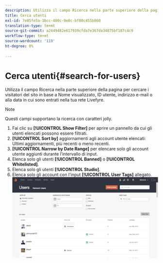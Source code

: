 ```yaml
---
description: Utilizza il campo Ricerca nella parte superiore della pagina per cercare i visitatori del sito in base a Nome visualizzato, ID utente, indirizzo e-mail o alla data in cui sono entrati nella tua rete Livefyre.
title: Cerca utenti
exl-id: 7e85fe5a-1bcc-400c-9e0c-bf00c455b860
translation-type: tm+mt
source-git-commit: a2449482e617939cfda7e367da34875bf187c4c9
workflow-type: tm+mt
source-wordcount: '119'
ht-degree: 0%

---
```


# Cerca utenti{#search-for-users}

Utilizza il campo Ricerca nella parte superiore della pagina per cercare i visitatori del sito in base a Nome visualizzato, ID utente, indirizzo e-mail o alla data in cui sono entrati nella tua rete Livefyre.

>[!NOTE]
>
>Questi campi supportano la ricerca con caratteri jolly.

1. Fai clic su **[!UICONTROL Show Filter]** per aprire un pannello da cui gli utenti elencati possono essere filtrati.
1. **[!UICONTROL Sort by]** aggiornamenti agli account utente elencati: Ultimi aggiornamenti, più recenti o meno recenti.
1. **[!UICONTROL Narrow by Date Range]** per elencare solo gli account utente aggiunti durante l’intervallo di input.
1. Elenca solo gli utenti **[!UICONTROL Banned]** o **[!UICONTROL Whitelisted]**.
1. Elenca solo gli utenti **[!UICONTROL Studio]**.
1. Elenca solo gli account con l&#39;input **[!UICONTROL User Tags]** allegato. ![](assets/UsersFilter-1024x568.png)

